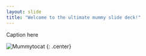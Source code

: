 ```yaml
---
layout: slide
title: "Welcome to the ultimate mummy slide deck!"
---
```


Caption here

![Mummytocat](https://octodex.github.com/images/mummytocat.gif)
{: .center}
